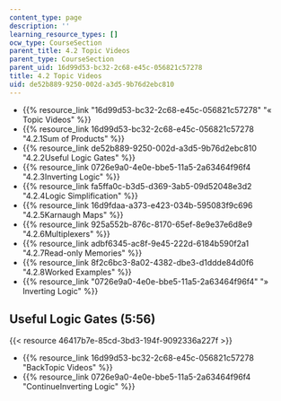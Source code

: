 ```yaml
---
content_type: page
description: ''
learning_resource_types: []
ocw_type: CourseSection
parent_title: 4.2 Topic Videos
parent_type: CourseSection
parent_uid: 16d99d53-bc32-2c68-e45c-056821c57278
title: 4.2 Topic Videos
uid: de52b889-9250-002d-a3d5-9b76d2ebc810
---
```


*   {{% resource_link "16d99d53-bc32-2c68-e45c-056821c57278" "« Topic Videos" %}}
*   {{% resource_link 16d99d53-bc32-2c68-e45c-056821c57278 "4.2.1Sum of Products" %}}
*   {{% resource_link de52b889-9250-002d-a3d5-9b76d2ebc810 "4.2.2Useful Logic Gates" %}}
*   {{% resource_link 0726e9a0-4e0e-bbe5-11a5-2a63464f96f4 "4.2.3Inverting Logic" %}}
*   {{% resource_link fa5ffa0c-b3d5-d369-3ab5-09d52048e3d2 "4.2.4Logic Simplification" %}}
*   {{% resource_link 16d9fdaa-a373-e423-034b-595083f9c696 "4.2.5Karnaugh Maps" %}}
*   {{% resource_link 925a552b-876c-8170-65ef-8e9e37e6d8e9 "4.2.6Multiplexers" %}}
*   {{% resource_link adbf6345-ac8f-9e45-222d-6184b590f2a1 "4.2.7Read-only Memories" %}}
*   {{% resource_link 8f2c6bc3-8a02-4382-dbe3-d1ddde84d0f6 "4.2.8Worked Examples" %}}
*   {{% resource_link "0726e9a0-4e0e-bbe5-11a5-2a63464f96f4" "» Inverting Logic" %}}

Useful Logic Gates (5:56)
-------------------------

{{< resource 46417b7e-85cd-3bd3-194f-9092336a227f >}}

*   {{% resource_link 16d99d53-bc32-2c68-e45c-056821c57278 "BackTopic Videos" %}}
*   {{% resource_link 0726e9a0-4e0e-bbe5-11a5-2a63464f96f4 "ContinueInverting Logic" %}}